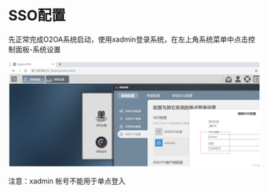 # SSO配置

先正常完成O2OA系统启动，使用xadmin登录系统，在左上角系统菜单中点击控制面板-系统设置

![](../../.gitbook/assets/image%20%283%29.png)

注意：xadmin 帐号不能用于单点登入

